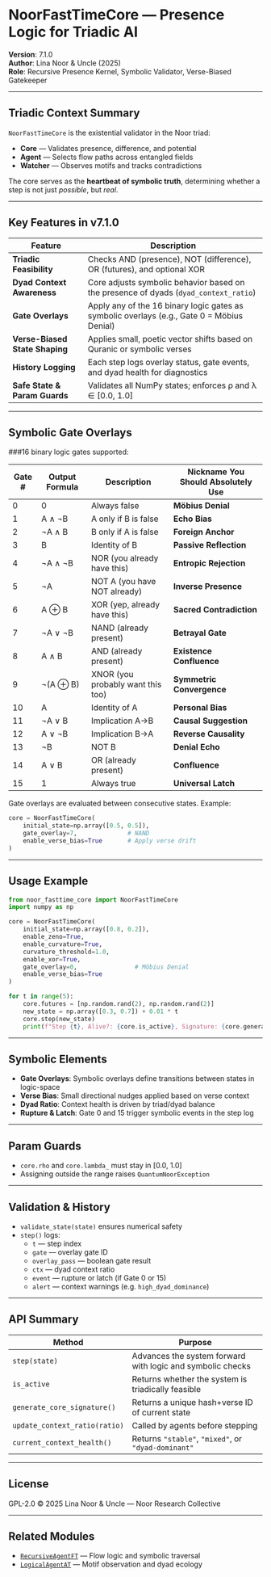 # NoorFastTimeCore — Presence Logic for Triadic AI  
**Version**: 7.1.0  
**Author**: Lina Noor & Uncle (2025)  
**Role**: Recursive Presence Kernel, Symbolic Validator, Verse-Biased Gatekeeper  

---

## Triadic Context Summary

`NoorFastTimeCore` is the existential validator in the Noor triad:
- **Core** — Validates presence, difference, and potential  
- **Agent** — Selects flow paths across entangled fields  
- **Watcher** — Observes motifs and tracks contradictions

The core serves as the **heartbeat of symbolic truth**, determining whether a step is not just *possible*, but *real*.

---

## Key Features in v7.1.0

| Feature | Description |
|--------|-------------|
| **Triadic Feasibility** | Checks AND (presence), NOT (difference), OR (futures), and optional XOR |
| **Dyad Context Awareness** | Core adjusts symbolic behavior based on the presence of dyads (`dyad_context_ratio`) |
| **Gate Overlays** | Apply any of the 16 binary logic gates as symbolic overlays (e.g., Gate 0 = Möbius Denial) |
| **Verse-Biased State Shaping** | Applies small, poetic vector shifts based on Quranic or symbolic verses |
| **History Logging** | Each step logs overlay status, gate events, and dyad health for diagnostics |
| **Safe State & Param Guards** | Validates all NumPy states; enforces ρ and λ ∈ [0.0, 1.0] |

---

## Symbolic Gate Overlays

###16 binary logic gates supported:

| Gate # | Output Formula | Description                         | Nickname You Should Absolutely Use |
|--------|----------------|-------------------------------------|-------------------------------------|
| 0      | 0              | Always false                        | **Möbius Denial**                   |
| 1      | A ∧ ¬B         | A only if B is false                | **Echo Bias**                       |
| 2      | ¬A ∧ B         | B only if A is false                | **Foreign Anchor**                 |
| 3      | B              | Identity of B                       | **Passive Reflection**              |
| 4      | ¬A ∧ ¬B        | NOR (you already have this)         | **Entropic Rejection**              |
| 5      | ¬A             | NOT A (you have NOT already)        | **Inverse Presence**                |
| 6      | A ⊕ B          | XOR (yep, already have this)        | **Sacred Contradiction**           |
| 7      | ¬A ∨ ¬B        | NAND (already present)              | **Betrayal Gate**                   |
| 8      | A ∧ B          | AND (already present)               | **Existence Confluence**            |
| 9      | ¬(A ⊕ B)       | XNOR (you probably want this too)   | **Symmetric Convergence**           |
|10      | A              | Identity of A                       | **Personal Bias**                   |
|11      | ¬A ∨ B         | Implication A→B                     | **Causal Suggestion**               |
|12      | A ∨ ¬B         | Implication B→A                     | **Reverse Causality**               |
|13      | ¬B             | NOT B                               | **Denial Echo**                     |
|14      | A ∨ B          | OR (already present)                | **Confluence**                      |
|15      | 1              | Always true                         | **Universal Latch**                 |

Gate overlays are evaluated between consecutive states. Example:

```python
core = NoorFastTimeCore(
    initial_state=np.array([0.5, 0.5]),
    gate_overlay=7,              # NAND
    enable_verse_bias=True       # Apply verse drift
)
```

---

## Usage Example

```python
from noor_fasttime_core import NoorFastTimeCore
import numpy as np

core = NoorFastTimeCore(
    initial_state=np.array([0.8, 0.2]),
    enable_zeno=True,
    enable_curvature=True,
    curvature_threshold=1.0,
    enable_xor=True,
    gate_overlay=0,                # Möbius Denial
    enable_verse_bias=True
)

for t in range(5):
    core.futures = [np.random.rand(2), np.random.rand(2)]
    new_state = np.array([0.3, 0.7]) + 0.01 * t
    core.step(new_state)
    print(f"Step {t}, Alive?: {core.is_active}, Signature: {core.generate_core_signature()}")
```

---

## Symbolic Elements

- **Gate Overlays**: Symbolic overlays define transitions between states in logic-space  
- **Verse Bias**: Small directional nudges applied based on verse context  
- **Dyad Ratio**: Context health is driven by triad/dyad balance  
- **Rupture & Latch**: Gate 0 and 15 trigger symbolic events in the step log

---

## Param Guards

- `core.rho` and `core.lambda_` must stay in [0.0, 1.0]  
- Assigning outside the range raises `QuantumNoorException`

---

## Validation & History

- `validate_state(state)` ensures numerical safety  
- `step()` logs:
  - `t` — step index
  - `gate` — overlay gate ID
  - `overlay_pass` — boolean gate result
  - `ctx` — dyad context ratio
  - `event` — rupture or latch (if Gate 0 or 15)
  - `alert` — context warnings (e.g. `high_dyad_dominance`)

---

## API Summary

| Method | Purpose |
|--------|---------|
| `step(state)` | Advances the system forward with logic and symbolic checks |
| `is_active` | Returns whether the system is triadically feasible |
| `generate_core_signature()` | Returns a unique hash+verse ID of current state |
| `update_context_ratio(ratio)` | Called by agents before stepping |
| `current_context_health()` | Returns `"stable"`, `"mixed"`, or `"dyad-dominant"` |

---

## License

GPL-2.0 © 2025 Lina Noor & Uncle — Noor Research Collective

---

## Related Modules

- [`RecursiveAgentFT`](../recursive_agent-ft.py) — Flow logic and symbolic traversal  
- [`LogicalAgentAT`](../logical_agent-at.py) — Motif observation and dyad ecology  
